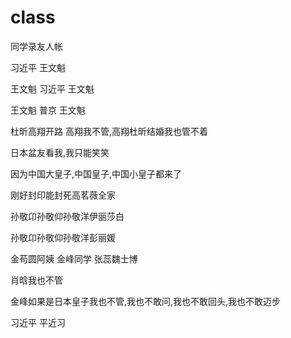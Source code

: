 # class
同学录友人帐

习近平
王文魁

王文魁
习近平
王文魁

王文魁
普京
王文魁

杜昕高翔开路
高翔我不管,高翔杜昕结婚我也管不着

日本盆友看我,我只能笑笑

因为中国大皇子,中国皇子,中国小皇子都来了

刚好封印能封死高茗薇全家

孙敬卬孙敬仰孙敬洋伊丽莎白

孙敬卬孙敬仰孙敬洋彭丽媛

金苟圆阿姨 金峰同学 张蕊魏士博

肖晗我也不管

金峰如果是日本皇子我也不管,我也不敢问,我也不敢回头,我也不敢迈步

习近平
平近习


